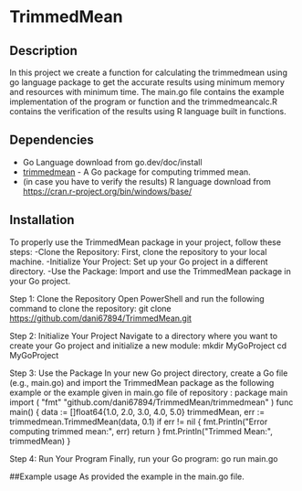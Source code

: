 # TrimmedMean

## Description
In this project we create a function for calculating the trimmedmean using go language package to get the accurate results using minimum memory and resources with minimum time. The main.go file contains the example implementation of the program or function and the trimmedmeancalc.R contains the verification of the results using R language built in functions.
## Dependencies
- Go Language download from go.dev/doc/install
- [trimmedmean](https://github.com/dani67894/TrimmedMean) - A Go package for computing trimmed mean.
- (in case you have to verify the results) R language download from https://cran.r-project.org/bin/windows/base/ 

## Installation
To properly use the TrimmedMean package in your project, follow these steps:
-Clone the Repository: First, clone the repository to your local machine.
-Initialize Your Project: Set up your Go project in a different directory.
-Use the Package: Import and use the TrimmedMean package in your Go project.

Step 1: Clone the Repository
Open PowerShell and run the following command to clone the repository:
git clone https://github.com/dani67894/TrimmedMean.git

Step 2: Initialize Your Project
Navigate to a directory where you want to create your Go project and initialize a new module:
mkdir MyGoProject
cd MyGoProject

Step 3: Use the Package
In your new Go project directory, create a Go file (e.g., main.go) and import the TrimmedMean package as the following example or the example given in main.go file of repository :
package main
import (
	"fmt"
	"github.com/dani67894/TrimmedMean/trimmedmean"
)
func main() {
	data := []float64{1.0, 2.0, 3.0, 4.0, 5.0}
	trimmedMean, err := trimmedmean.TrimmedMean(data, 0.1)
	if err != nil {
		fmt.Println("Error computing trimmed mean:", err)
		return
	}
	fmt.Println("Trimmed Mean:", trimmedMean)
}

Step 4: Run Your Program
Finally, run your Go program:
go run main.go

##Example usage
As provided the example in the main.go file. 
